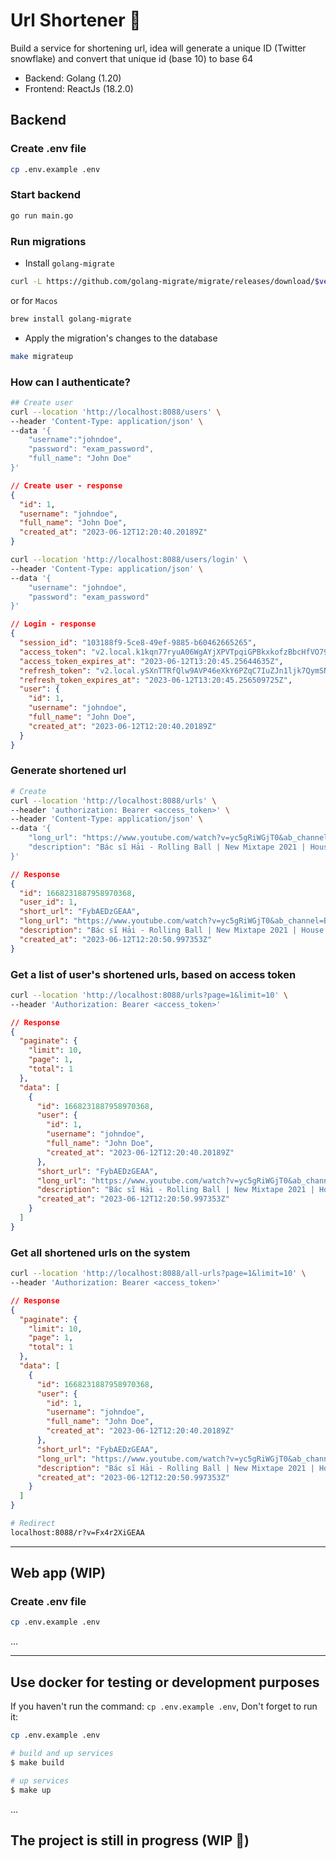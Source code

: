 # Url Shortener :tada:

Build a service for shortening url, idea will generate a unique ID (Twitter snowflake) and convert that unique id (base 10) to base 64

- Backend: Golang (1.20)
- Frontend: ReactJs (18.2.0)

## Backend

### Create .env file

```bash
cp .env.example .env
```

### Start backend

```bash
go run main.go
```

### Run migrations

- Install `golang-migrate`

```bash
curl -L https://github.com/golang-migrate/migrate/releases/download/$version/migrate.$os-$arch.tar.gz | tar xvz
```

or for `Macos`

```bash
brew install golang-migrate
```

- Apply the migration's changes to the database

```bash
make migrateup
```

### How can I authenticate?

```bash
## Create user
curl --location 'http://localhost:8088/users' \
--header 'Content-Type: application/json' \
--data '{
    "username":"johndoe",
    "password": "exam_password",
    "full_name": "John Doe"
}'
```

```json
// Create user - response
{
  "id": 1,
  "username": "johndoe",
  "full_name": "John Doe",
  "created_at": "2023-06-12T12:20:40.20189Z"
}
```

```bash
curl --location 'http://localhost:8088/users/login' \
--header 'Content-Type: application/json' \
--data '{
    "username": "johndoe",
    "password": "exam_password"
}'
```

```json
// Login - response
{
  "session_id": "103188f9-5ce8-49ef-9885-b60462665265",
  "access_token": "v2.local.k1kqn77ryuA06WgAYjXPVTpqiGPBkxkofzBbcHfVO79dIbghRQ4A7gPnGrpAsbACQ66wPhC8gtfmN7Gq6sgv7eTuIWCusS2ROFb-2x8ErXRkXK9plQ1X3_ueyHdFVy7I_LlQmrYMSIwu_KriL--27ipAM2h8KKYd7yGZHyBf5rSn1LiG7EMaJJrZ9y2UfN69VSSE1M-Gt9QLNhkybnejh1V-9OmaNs5Fj0iKKf6ZazRs4MWdLqNpkyUe.bnVsbA",
  "access_token_expires_at": "2023-06-12T13:20:45.25644635Z",
  "refresh_token": "v2.local.ySXnTTRfQlw9AVP46eXkY6PZqC7IuZJn1ljk7QymSNb1ASTmPuPgUg3vpG63mYJR4gln9iDM7FJwgBdb4DeFjQwVh8vkIu5w6pvUfdZc3XXfAc8jVoHPXao4ZayOgGeZTGfEQkMchFVIXAXEC26lS9oU6l_-5vHOFthLbvoxJ0It9-B1OTOzZvarC8tpJJMdGEhzCm31kFryk0DCmwItQUdADZZVqHD-qcimeuCN4H0dArxOY_GLtLIQsDQ.bnVsbA",
  "refresh_token_expires_at": "2023-06-12T13:20:45.256509725Z",
  "user": {
    "id": 1,
    "username": "johndoe",
    "full_name": "John Doe",
    "created_at": "2023-06-12T12:20:40.20189Z"
  }
}
```

### Generate shortened url

```bash
# Create
curl --location 'http://localhost:8088/urls' \
--header 'authorization: Bearer <access_token>' \
--header 'Content-Type: application/json' \
--data '{
    "long_url": "https://www.youtube.com/watch?v=yc5gRiWGjT0&ab_channel=B%C3%A1cs%C4%A9H%E1%BA%A3i",
    "description": "Bác sĩ Hải - Rolling Ball | New Mixtape 2021 | House Lak - Viet Deep"
}'
```

```json
// Response
{
  "id": 1668231887958970368,
  "user_id": 1,
  "short_url": "FybAEDzGEAA",
  "long_url": "https://www.youtube.com/watch?v=yc5gRiWGjT0&ab_channel=B%C3%A1cs%C4%A9H%E1%BA%A3i",
  "description": "Bác sĩ Hải - Rolling Ball | New Mixtape 2021 | House Lak - Viet Deep",
  "created_at": "2023-06-12T12:20:50.997353Z"
}
```

### Get a list of user's shortened urls, based on access token

```bash
curl --location 'http://localhost:8088/urls?page=1&limit=10' \
--header 'Authorization: Bearer <access_token>'
```

```json
// Response
{
  "paginate": {
    "limit": 10,
    "page": 1,
    "total": 1
  },
  "data": [
    {
      "id": 1668231887958970368,
      "user": {
        "id": 1,
        "username": "johndoe",
        "full_name": "John Doe",
        "created_at": "2023-06-12T12:20:40.20189Z"
      },
      "short_url": "FybAEDzGEAA",
      "long_url": "https://www.youtube.com/watch?v=yc5gRiWGjT0&ab_channel=B%C3%A1cs%C4%A9H%E1%BA%A3i",
      "description": "Bác sĩ Hải - Rolling Ball | New Mixtape 2021 | House Lak - Viet Deep",
      "created_at": "2023-06-12T12:20:50.997353Z"
    }
  ]
}
```

### Get all shortened urls on the system

```bash
curl --location 'http://localhost:8088/all-urls?page=1&limit=10' \
--header 'Authorization: Bearer <access_token>'
```

```json
// Response
{
  "paginate": {
    "limit": 10,
    "page": 1,
    "total": 1
  },
  "data": [
    {
      "id": 1668231887958970368,
      "user": {
        "id": 1,
        "username": "johndoe",
        "full_name": "John Doe",
        "created_at": "2023-06-12T12:20:40.20189Z"
      },
      "short_url": "FybAEDzGEAA",
      "long_url": "https://www.youtube.com/watch?v=yc5gRiWGjT0&ab_channel=B%C3%A1cs%C4%A9H%E1%BA%A3i",
      "description": "Bác sĩ Hải - Rolling Ball | New Mixtape 2021 | House Lak - Viet Deep",
      "created_at": "2023-06-12T12:20:50.997353Z"
    }
  ]
}
```

```bash
# Redirect
localhost:8088/r?v=Fx4r2XiGEAA
```

<hr />

## Web app (WIP)

### Create .env file

```bash
cp .env.example .env
```

...

<hr />

## Use docker for testing or development purposes

If you haven't run the command: `cp .env.example .env`, Don't forget to run it:

```bash
cp .env.example .env
```

```bash
# build and up services
$ make build

# up services
$ make up
```

...

## The project is still in progress (WIP :rocket:)
